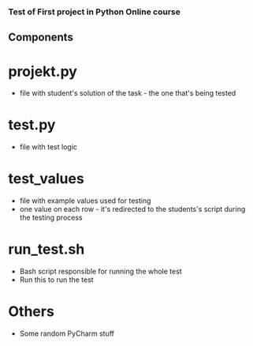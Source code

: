 ### Test of First project in Python Online course

## Components

# projekt.py
 - file with student's solution of the task - the one that's being tested

# test.py 
 - file with test logic

# test_values
 - file with example values used for testing 
 - one value on each row - it's redirected to the students's script during the testing process

# run_test.sh
 - Bash script responsible for running the whole test
 - Run this to run the test
 
# Others
- Some random PyCharm stuff
